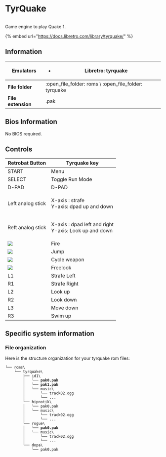 # TyrQuake

<figure><img src="https://github.com/fabricecaruso/es-theme-carbon/blob/master/art/logos/tyrquake.png?raw=true" alt=""><figcaption></figcaption></figure>

Game engine to play Quake 1.

{% embed url="https://docs.libretro.com/library/tyrquake/" %}

## Information

| **Emulators**      | <ul><li>Libretro: tyrquake</li></ul>                      |
| ------------------ | --------------------------------------------------------- |
| **File folder**    | :open\_file\_folder: roms \ :open\_file\_folder: tyrquake |
| **File extension** | .pak                                                      |

## Bios Information

No BIOS required.

## Controls

| Retrobat Button                                       | Tyrquake key                                                    |
| ----------------------------------------------------- | --------------------------------------------------------------- |
| START                                                 | Menu                                                            |
| SELECT                                                | Toggle Run Mode                                                 |
| D-PAD                                                 | D-PAD                                                           |
| Left analog stick                                     | <p>X-axis : strafe<br>Y-axis: dpad up and down</p>              |
| Reft analog stick                                     | <p>X-axis : dpad left and right<br>Y-axis: Look up and down</p> |
| ![](<../../../.gitbook/assets/image (2) (1) (1).png>) | Fire                                                            |
| ![](<../../../.gitbook/assets/image (1) (2) (1).png>) | Jump                                                            |
| ![](<../../../.gitbook/assets/image (4) (1).png>)     | Cycle weapon                                                    |
| ![](<../../../.gitbook/assets/image (3) (1) (2).png>) | Freelook                                                        |
| L1                                                    | Strafe Left                                                     |
| R1                                                    | Strafe Right                                                    |
| L2                                                    | Look up                                                         |
| R2                                                    | Look down                                                       |
| L3                                                    | Move down                                                       |
| R3                                                    | Swim up                                                         |

## Specific system information

### File organization

Here is the structure organization for your tyrquake rom files:

<pre><code>└── roms\
    └── tyrquake\
        ├── id1\
<strong>        │   └── pak0.pak
</strong><strong>        │   └── pak1.pak
</strong>        │   └── music\
        │       └── track02.ogg
        │       └── ...
        └── hipnotik\
        │   └── pak0.pak
        │   └── music\
        │       └── track02.ogg
        │       └── ...
        └── rogue\
<strong>        │   └── pak0.pak
</strong>        │   └── music\
        │       └── track02.ogg
        │       └── ...
        └── dopa\
            └── pak0.pak</code></pre>
